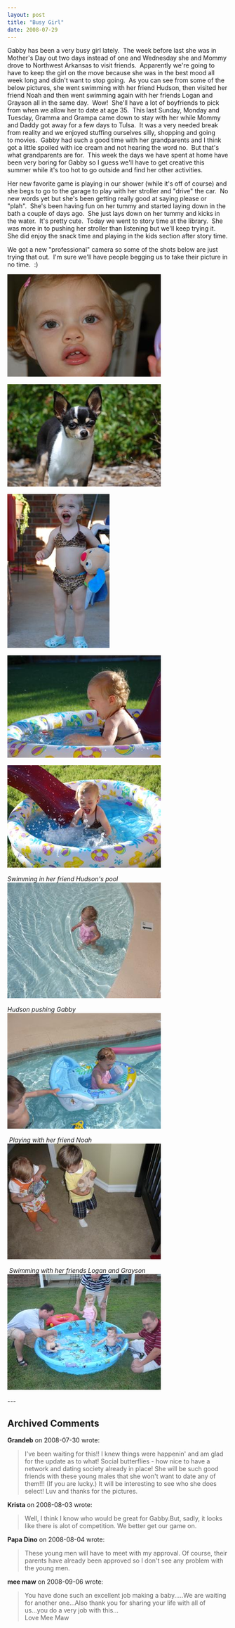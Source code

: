 ```yaml
---
layout: post
title: "Busy Girl"
date: 2008-07-29
---
```


<p>Gabby has been a very busy girl lately.  The week before last she was in Mother's Day out two days instead of one and Wednesday she and Mommy drove to Northwest Arkansas to visit friends.  Apparently we're going to have to keep the girl on the move because she was in the best mood all week long and didn't want to stop going.  As you can see from some of the below pictures, she went swimming with her friend Hudson, then visited her friend Noah and then went swimming again with her friends Logan and Grayson all in the same day.  Wow!  She'll have a lot of boyfriends to pick from when we allow her to date at age 35.  This last Sunday, Monday and Tuesday, Gramma and Grampa came down to stay with her while Mommy and Daddy got away for a few days to Tulsa.  It was a very needed break from reality and we enjoyed stuffing ourselves silly, shopping and going to movies.  Gabby had such a good time with her grandparents and I think got a little spoiled with ice cream and not hearing the word no.  But that's what grandparents are for.  This week the days we have spent at home have been very boring for Gabby so I guess we'll have to get creative this summer while it's too hot to go outside and find her other activities.  </p>
<p>Her new favorite game is playing in our shower (while it's off of course) and she begs to go to the garage to play with her stroller and "drive" the car.  No new words yet but she's been getting really good at saying please or "plah".  She's been having fun on her tummy and started laying down in the bath a couple of days ago.  She just lays down on her tummy and kicks in the water.  It's pretty cute.  Today we went to story time at the library.  She was more in to pushing her stroller than listening but we'll keep trying it.  She did enjoy the snack time and playing in the kids section after story time.</p>
<p>We got a new "professional" camera so some of the shots below are just trying that out.  I'm sure we'll have people begging us to take their picture in no time.  :)</p>
<p><img alt="" src="/assets/images/2008-07-29-DSC_0010(Custom).jpg"/> </p>
<p><img alt="" src="/assets/images/2008-07-29-DSC_0026(Custom).jpg"/> </p>
<p><img alt="" src="/assets/images/2008-07-29-DSC_0069(Custom).jpg"/> </p>
<p><img alt="" src="/assets/images/2008-07-29-DSC_0112(Custom).jpg"/> </p>
<p><img alt="" src="/assets/images/2008-07-29-DSC_0117(Custom).jpg"/> </p>
<p><em>Swimming in her friend Hudson's pool<br/>
</em><img alt="" src="/assets/images/2008-07-29-P1030206(Custom).jpg"/>  </p>
<p><em>Hudson pushing Gabby<br/>
</em><img alt="" src="/assets/images/2008-07-29-P1030210(Custom).jpg"/></p>
<p> <em>Playing with her friend Noah<br/>
</em><img alt="" height="263" src="/assets/images/2008-07-29-P1030215(Custom).JPG" width="350"/></p>
<p> <em>Swimming with her friends Logan and Grayson<br/>
</em><img alt="" height="263" src="/assets/images/2008-07-29-P1030223(Custom).JPG" width="350"/></p>
---

## Archived Comments

**Grandeb** on 2008-07-30 wrote:

> I've been waiting for this!!  I knew things were happenin' and am glad for the update as to what!  Social butterflies - how nice to have a network and dating society already in place!  She will be such good friends with these young males that she won't want to date any of them!!!  (If you are lucky.)  It will be interesting to see who she does select!  Luv and thanks for the pictures.

**Krista** on 2008-08-03 wrote:

> Well, I think I know who would be great for Gabby.But, sadly, it looks like there is alot of competition. We better get our game on.

**Papa Dino** on 2008-08-04 wrote:

> These young men will have to meet with my approval. Of course, their parents have already been approved so I don't see any problem with the young men.

**mee maw** on 2008-09-06 wrote:

> You have done such an excellent job making a baby.....We are waiting for another one...Also thank you for sharing your life with all of us...you do a very job with this...<br>Love Mee Maw

